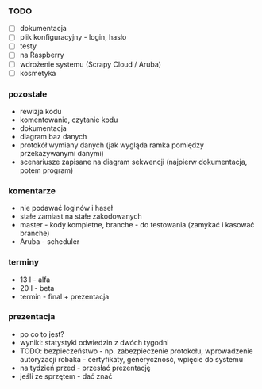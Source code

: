 ### TODO
- [ ] dokumentacja
- [ ] plik konfiguracyjny - login, hasło
- [ ] testy
- [ ] na Raspberry
- [ ] wdrożenie systemu (Scrapy Cloud / Aruba)
- [ ] kosmetyka

### pozostałe
* rewizja kodu
* komentowanie, czytanie kodu
* dokumentacja
* diagram baz danych
* protokół wymiany danych (jak wygląda ramka pomiędzy przekazywanymi danymi)
* scenariusze zapisane na diagram sekwencji (najpierw dokumentacja, potem program)

### komentarze
* nie podawać loginów i haseł
* stałe zamiast na stałe zakodowanych
* master - kody kompletne, branche - do testowania (zamykać i kasować branche)
* Aruba - scheduler

### terminy
* 13 I - alfa
* 20 I - beta
* termin - final + prezentacja

### prezentacja
* po co to jest?
* wyniki: statystyki odwiedzin z dwóch tygodni
* TODO: bezpieczeństwo - np. zabezpieczenie protokołu, wprowadzenie autoryzacji robaka - certyfikaty, generyczność, wpięcie do systemu
* na tydzień przed - przesłać prezentację
* jeśli ze sprzętem - dać znać
